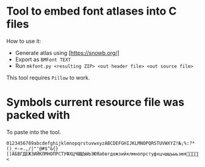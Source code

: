 # Tool to embed font atlases into C files

How to use it:

 - Generate atlas using [https://snowb.org/]
 - Export as `BMFont TEXT`
 - Run `mkfont.py <resulting ZIP> <out header file> <out source file>`

This tool requires `Pillow` to work.

# Symbols current resource file was packed with

To paste into the tool.

```
0123456789abcdefghijklmnopqrstuvwxyzABCDEFGHIJKLMNOPQRSTUVWXYZ!№;%:?*()_+-=.,/|"'@#$^&{}[]АБВГДЕЖЗИЙКЛМНОПРСТУФХЦЧШЩЪЫЬЭЮЯабвгдежзийклмнопрстуфхцчшщъыьэюя⇒²∅±><
```
